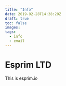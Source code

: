 ```yaml
---
title: "Info"
date: 2019-02-28T14:38:20Z
draft: true
toc: false
images:
tags:
  - info
  - email
---
```


Esprim LTD
============

This is esprim.io

